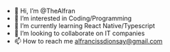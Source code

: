 - 👋 Hi, I’m @TheAlfran
- 👀 I’m interested in Coding/Programming
- 🌱 I’m currently learning React Native/Typescript
- 💞️ I’m looking to collaborate on IT companies
- 📫 How to reach me alfrancissdionsay@gmail.com


<!---
TheAlfran/TheAlfran is a ✨ special ✨ repository because its `README.md` (this file) appears on your GitHub profile.
You can click the Preview link to take a look at your changes.
--->
